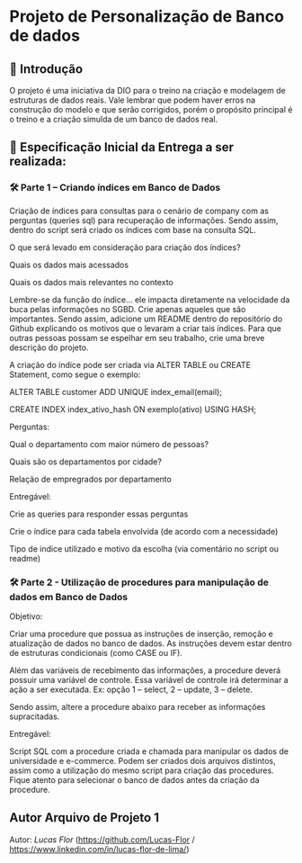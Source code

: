 # Projeto de Personalização de Banco de dados

## 📖 Introdução
O  projeto é uma iniciativa da DIO para o treino na criação e modelagem de estruturas de dados reais. 
Vale lembrar que  podem haver erros na construção do modelo e que serão corrigidos, porém o propósito principal é o treino e a criação simulda de um banco de dados real.

## 🎯 Especificação Inicial da Entrega a ser realizada:


### 🛠️ Parte 1 – Criando índices em Banco de Dados 

Criação de índices para consultas para o cenário de company com as perguntas (queries sql) para recuperação de informações. Sendo assim, dentro do script será criado os índices com base na consulta SQL.  

O que será levado em consideração para criação dos índices? 

Quais os dados mais acessados 

Quais os dados mais relevantes no contexto 

Lembre-se da função do índice... ele impacta diretamente na velocidade da buca pelas informações no SGBD. Crie apenas aqueles que são importantes. Sendo assim, adicione um README dentro do repositório do Github explicando os motivos que o levaram a criar tais índices. Para que outras pessoas possam se espelhar em seu trabalho, crie uma breve descrição do projeto. 
 

A criação do índice pode ser criada via ALTER TABLE ou CREATE Statement, como segue o exemplo: 

ALTER TABLE customer ADD UNIQUE index_email(email); 

CREATE INDEX index_ativo_hash ON exemplo(ativo) USING HASH; 

 
Perguntas:  

Qual o departamento com maior número de pessoas? 

Quais são os departamentos por cidade? 

Relação de empregrados por departamento 

 
Entregável: 

Crie as queries para responder essas perguntas 

Crie o índice para cada tabela envolvida (de acordo com a necessidade) 

Tipo de indice utilizado e motivo da escolha (via comentário no script ou readme) 

### 🛠️ Parte 2 - Utilização de procedures para manipulação de dados em Banco de Dados 

Objetivo:  

Criar uma procedure que possua as instruções de inserção, remoção e atualização de dados no banco de dados. As instruções devem estar dentro de estruturas condicionais (como CASE ou IF).  

Além das variáveis de recebimento das informações, a procedure deverá possuir uma variável de controle. Essa variável de controle irá determinar a ação a ser executada. Ex: opção 1 – select, 2 – update, 3 – delete. 

 
Sendo assim, altere a procedure abaixo para receber as informações supracitadas. 

Entregável: 

Script SQL com a procedure criada e chamada para manipular os dados de universidade e e-commerce. Podem ser criados dois arquivos distintos, assim como a utilização do mesmo script para criação das procedures. Fique atento para selecionar o banco de dados antes da criação da procedure. 

## Autor Arquivo  de Projeto 1
Autor: *Lucas Flor* (https://github.com/Lucas-Flor / https://www.linkedin.com/in/lucas-flor-de-lima/)
